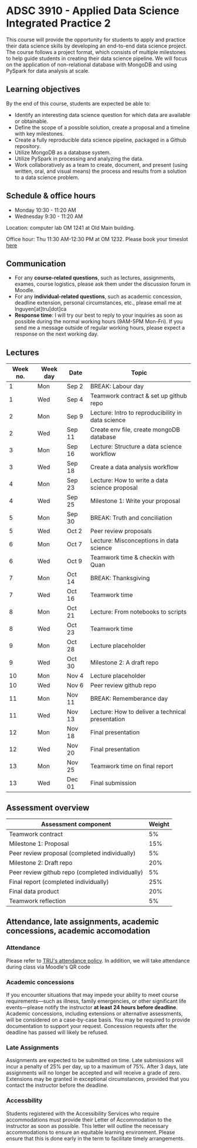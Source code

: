 # ADSC 3910 - Applied Data Science Integrated Practice 2
This course will provide the opportunity for students to apply and practice their data science skills by developing an end-to-end data science project. The course follows a project format, which consists of multiple milestones to help guide students in creating their data science pipeline. We will focus on the application of non-relational database with MongoDB and using PySpark for data analysis at scale. 

## Learning objectives

By the end of this course, students are expected be able to:
- Identify an interesting data science question for which data are available or obtainable.
- Define the scope of a possible solution, create a proposal and a timeline with key milestones.
- Create a fully reproducible data science pipeline, packaged in a Github repository.
- Utilize MongoDB as a database system.
- Utilize PySpark in processing and analyzing the data.
- Work collaboratively as a team to create, document, and present (using written, oral, and visual means) the process and results from a solution to a data science problem.


## Schedule & office hours

- Monday 10:30 - 11:20 AM
- Wednesday 9:30 - 11:20 AM

Location: computer lab OM 1241 at Old Main building.

Office hour: Thu 11:30 AM-12:30 PM at OM 1232. Please book your timeslot [here](https://calendly.com/quan3010/office-hour-with-quan)

## Communication
- For any **course-related questions**, such as lectures, assignments, exames, course logistics, please ask them under the discussion forum in Moodle.
- For any **individual-related questions**, such as academic concession, deadline extension, personal circumstances, etc., please email me at lnguyen[at]tru[dot]ca
- **Response time**: I will try our best to reply to your inquiries as soon as possible during the normal working hours (9AM-5PM Mon-Fri). If you send me a message outside of regular working hours, please expect a response on the next working day.

## Lectures
| Week no. | Week day | Date   | Topic                                             |
|----------|----------|--------|---------------------------------------------------|
|        1 | Mon      |  Sep 2 | BREAK: Labour day                                 |
|        1 | Wed      |  Sep 4 | Teamwork contract & set up github repo            |
|        2 | Mon      |  Sep 9 | Lecture: Intro to reproducibility in data science |
|        2 | Wed      | Sep 11 | Create env file, create mongoDB database          |
|        3 | Mon      | Sep 16 | Lecture: Structure a data science workflow        |
|        3 | Wed      | Sep 18 | Create a data analysis workflow                   |
|        4 | Mon      | Sep 23 | Lecture: How to write a data science proposal     |
|        4 | Wed      | Sep 25 | Milestone 1: Write your proposal                  |
|        5 | Mon      | Sep 30 | BREAK: Truth and conciliation                     |
|        5 | Wed      |  Oct 2 | Peer review proposals                             |
|        6 | Mon      |  Oct 7 | Lecture: Misconceptions in data science           |
|        6 | Wed      |  Oct 9 | Teamwork time & checkin with Quan                 |
|        7 | Mon      | Oct 14 | BREAK: Thanksgiving                               |
|        7 | Wed      | Oct 16 | Teamwork time                                     |
|        8 | Mon      | Oct 21 | Lecture: From notebooks to scripts                |
|        8 | Wed      | Oct 23 | Teamwork time                                     |
|        9 | Mon      | Oct 28 | Lecture placeholder                               |
|        9 | Wed      | Oct 30 | Milestone 2: A draft repo                         |
|       10 | Mon      |  Nov 4 | Lecture placeholder                               |
|       10 | Wed      |  Nov 6 | Peer review github repo                           |
|       11 | Mon      | Nov 11 | BREAK: Rememberance day                           |
|       11 | Wed      | Nov 13 | Lecture: How to deliver a technical presentation  |
|       12 | Mon      | Nov 18 | Final presentation                                |
|       12 | Wed      | Nov 20 | Final presentation                                |
|       13 | Mon      | Nov 25 | Teamwork time on final report                     |
|       13 | Wed      | Dec 01 | Final submission                                  |

## Assessment overview

| Assessment component    | Weight |
|-------------------------|--------|
| Teamwork contract       |     5% |
| Milestone 1: Proposal   |    15% |
| Peer review proposal    (completed individually)|     5% |
| Milestone 2: Draft repo |    20% |
| Peer review github repo (completed individually)|     5% |
| Final report (completed individually)            |    25% |
| Final data product      |    20% |
| Teamwork reflection     |     5% |


## Attendance, late assignments, academic concessions, academic accomodation

### Attendance
Please refer to [TRU's attendance policy](https://www.tru.ca/__shared/assets/Policy_ED_03-135351.pdf). In addition, we will take attendance during class via Moodle's QR code

### Academic concessions
If you encounter situations that may impede your ability to meet course requirements—such as illness, family emergencies, or other significant life events—please notify the instructor **at least 24 hours before deadline**. Academic concessions, including extensions or alternative assessments, will be considered on a case-by-case basis. You may be required to provide documentation to support your request. Concession requests after the deadline has passed will likely be refused. 

### Late Assignments
Assignments are expected to be submitted on time. Late submissions will incur a penalty of 25% per day, up to a maximum of 75%. After 3 days, late assignments will no longer be accepted and will receive a grade of zero. Extensions may be granted in exceptional circumstances, provided that you contact the instructor before the deadline.

### Accessbility
Students registered with the Accessibility Services who require accommodations must provide their Letter of Accommodation to the instructor as soon as possible. This letter will outline the necessary accommodations to ensure an equitable learning environment. Please ensure that this is done early in the term to facilitate timely arrangements.

